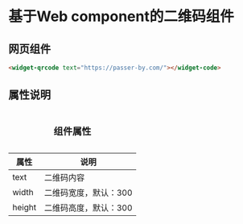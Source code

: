 # 基于Web component的二维码组件


## 网页组件
```html
<widget-qrcode text="https://passer-by.com/"></widget-code>
```


## 属性说明

<table>
    <caption><h3>组件属性</h3></caption>
    <thead>
        <tr><th>属性</th><th>说明</th></tr>
    </thead>
    <tbody>
        <tr><td>text</td><td>二维码内容</td></tr>
        <tr><td>width</td><td>二维码宽度，默认：300</td></tr>
        <tr><td>height</td><td>二维码高度，默认：300</td></tr>
    </tbody>
</table>
